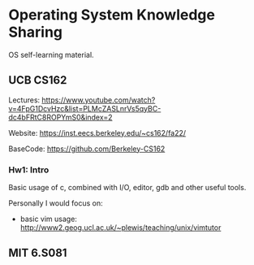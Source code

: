 # Operating System Knowledge Sharing
OS self-learning material.

## UCB CS162

Lectures: https://www.youtube.com/watch?v=4FpG1DcvHzc&list=PLMcZASLnrVs5qyBC-dc4bFRtC8ROPYmS0&index=2

Website: https://inst.eecs.berkeley.edu/~cs162/fa22/

BaseCode: https://github.com/Berkeley-CS162

### Hw1: Intro

Basic usage of c, combined with I/O, editor, gdb and other useful tools.

Personally I would focus on:

* basic vim usage: http://www2.geog.ucl.ac.uk/~plewis/teaching/unix/vimtutor

## MIT 6.S081
